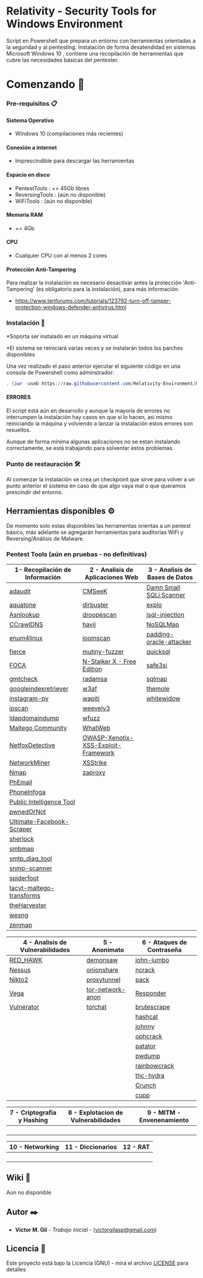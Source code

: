 # Relativity - Security Tools for Windows Environment

Script en Powershell que prepara un entorno con herramientas orientadas a la seguridad y al pentesting. 
Instalación de forma desatendidad en sistemas Microsoft Windows 10 , contiene una recopilación de herramientas que cubre las necesidades básicas del pentester.


# Comenzando 🚀

### Pre-requisitos 📋

#### Sistema Operativo

- Windows 10 (compilaciones más recientes)

#### Conexión a internet

- Imprescindible para descargar las herramientas

#### Espacio en disco

- PentestTools   : += 45Gb libres
- ReversingTools :  (aún no disponible)
- WiFiTools       : (aún no disponible)

#### Memoria RAM

- += 4Gb

#### CPU

- Cualquier CPU con al menos 2 cores

#### Protección Anti-Tampering

Para realizar la instalación es necesario desactivar antes la protección 'Anti-Tampering' (es obligatorio para la instalación), para más información:
 
 - https://www.tenforums.com/tutorials/123792-turn-off-tamper-protection-windows-defender-antivirus.html
 
 
### Instalación 🔧

*Soporta ser instalado en un máquina virtual

*El sistema se reiniciará varias veces y se instalarán todos los parches disponibles
 
Una vez realizado el paso anterior ejecutar el siguiente código en una consola de Powershell como adminstrador:


```powershell
. {iwr -useb https://raw.githubusercontent.com/Relativity-Environment/Relativity_Scripts/master/menu.ps1} | iex ;menu -Force
```

#### ERRORES

El script está aún en desarrollo y aunque la mayoría de errores no interrumpen la instalación hay casos en que si lo hacen, así mismo reiniciando la máquina y volviendo a lanzar la instalación estos errores son resueltos.

Aunque de forma mínima algunas aplicaciones no se estan instalando correctamente, se está trabajando para solventar estos problemas.

### Punto de restauración 🛠️

Al comenzar la instalación se crea un checkpoint que sirve para volver a un punto anterior el sistema en caso de que algo vaya mal o que queramos prescindir del entorno.


## Herramientas disponibles ⚙️

De momento solo estas disponibles las herramentas orientas a un pentest básico, más adelante se agregarán herramientas para auditorias WiFi y Reversing/Análisis de Malware.



### Pentest Tools (aún en pruebas -  no definitivas)

| 1- Recopilación de Información | 2 - Analisis de Aplicaciones Web | 3 - Analisis de Bases de Datos  |
|--------------------------------|----------------------------------|---------------------------------|                                 
|[adaudit](https://github.com/phillips321/adaudit) |              [CMSeeK](https://github.com/Tuhinshubhra/CMSeeK)| [Damn Small SQLi Scanner](https://github.com/stamparm/DSSS)|
|[aquatone](https://github.com/michenriksen/aquatone)|            [dirbuster](https://sourceforge.net/projects/dirbuster/)  | [explo](https://github.com/dtag-dev-sec/explo)
|[Asnlookup](https://github.com/yassineaboukir/Asnlookup)|        [droopescan](https://github.com/droope/droopescan)        | [jsql-injection](https://github.com/ron190/jsql-injection)
|[CCrawlDNS](https://github.com/lgandx/CCrawlDNS)|                [havij](https://www.darknet.org.uk/2010/09/havij-advanced-automated-sql-injection-tool/)  | [NoSQLMap](https://github.com/codingo/NoSQLMap)
|[enum4linux](https://github.com/CiscoCXSecurity/enum4linux)|     [joomscan](https://github.com/rezasp/joomscan)                                            | [padding-oracle-attacker](https://github.com/KishanBagaria/padding-oracle-attacker)
|[fierce](https://github.com/mschwager/fierce)|                   [mutiny-fuzzer](https://github.com/Cisco-Talos/mutiny-fuzzer)                             | [quicksql](https://github.com/trustedsec/quicksql)
|[FOCA](https://github.com/ElevenPaths/FOCA)|                     [N-Stalker X - Free Edition](https://www.nstalker.com/products/editions/free/)            | [safe3si](https://sourceforge.net/projects/safe3si/)
|[gmtcheck](https://www.elevenpaths.com/es/labstools/gmtchecksp/index.html)| [radamsa](https://github.com/aoh/radamsa)                                      | [sqlmap](https://github.com/sqlmapproject/sqlmap)
|[googleindexretriever](https://www.elevenpaths.com/es/labstools/googleindexretriever-2/index.html)|[w3af](https://github.com/andresriancho/w3af)           | [themole](https://github.com/tiankonguse/themole)
|[instagram-py](https://github.com/deathsec/instagram-py)|  [wapiti](https://wapiti.sourceforge.io/)                                                        | [whitewidow](https://github.com/WhitewidowScanner/whitewidow/blob/master/whitewidow.rb)
|[ipscan](https://github.com/angryip/ipscan)|               [weevely3](https://github.com/epinna/weevely3)                                                  
|[ldapdomaindump](https://github.com/dirkjanm/ldapdomaindump)| [wfuzz](https://github.com/xmendez/wfuzz)
|[Maltego Community](https://www.maltego.com/maltego-community/)| [WhatWeb](https://github.com/urbanadventurer/WhatWeb)
|[NetfoxDetective](https://github.com/nesfit/NetfoxDetective)| [OWASP-Xenotix-XSS-Exploit-Framework](https://github.com/ajinabraham/OWASP-Xenotix-XSS-Exploit-Framework)
|[NetworkMiner](https://www.netresec.com/?page=NetworkMiner)|[XSStrike](https://github.com/s0md3v/XSStrike)
|[Nmap](https://nmap.org/)| [zaproxy](https://github.com/zaproxy/zaproxy)
|[PhEmail](https://github.com/Dionach/PhEmail)| []()
|[PhoneInfoga](https://github.com/sundowndev/PhoneInfoga)|
|[Public Intelligence Tool](https://sourceforge.net/projects/publicintelligencetool/)|
|[pwnedOrNot](https://github.com/thewhiteh4t/pwnedOrNot)|
|[Ultimate-Facebook-Scraper](https://github.com/harismuneer/Ultimate-Facebook-Scraper)|
|[sherlock](https://github.com/sherlock-project/sherlock)|
|[smbmap](https://github.com/ShawnDEvans/smbmap)|
|[smtp_diag_tool](https://www.adminkit.net/smtp_diag_tool.aspx)|
|[snmp-scanner](https://sourceforge.net/projects/snmp-scanner/)|
|[spiderfoot](https://www.spiderfoot.net/documentation/)|
|[tacyt-maltego-transforms](https://github.com/ElevenPaths/tacyt-maltego-transforms)|
|[theHarvester](https://github.com/laramies/theHarvester)|
|[wesng](https://github.com/bitsadmin/wesng)|
|[zenmap](https://nmap.org/zenmap/)|

| 4 - Analisis de Vulnerabilidades | 5 - Anonimato | 6 - Ataques de Contraseña |
|--------------------------------|----------------------------------|---------------------------------|
|[RED_HAWK](https://github.com/Tuhinshubhra/RED_HAWK)   |[demonsaw](https://www.demonsaw.com/)                              | [john-jumbo](https://www.openwall.com/john/) |
|[Nessus](https://docs.tenable.com/Nessus.htm)          |[onionshare](https://blog.torproject.org/new-release-onionshare-2) | [ncrack](https://nmap.org/ncrack/) |
|[Nikto2](https://cirt.net/Nikto2)                      |[proxytunnel](https://proxytunnel.sourceforge.io/)                 | [pack](https://github.com/iphelix/pack) |
|[Vega](https://subgraph.com/vega/)                     |[tor-network-anon](https://trac.torproject.org/projects/tor/wiki)  | [Responder](https://github.com/lgandx/Responder-Windows) |
|[Vulnerator](https://github.com/Vulnerator/Vulnerator) |[torchat](https://github.com/prof7bit/TorChat)                     | [brutescrape](https://github.com/cheetz/brutescrape) |
| []() | []() | [hashcat](https://hashcat.net/hashcat/) |
| []() | []() | [johnny](https://openwall.info/wiki/john/johnny) |
| []() | []() | [ophcrack](https://ophcrack.sourceforge.io/) |
| []() | []() | [patator](https://github.com/lanjelot/patator) |
| []() | []() | [pwdump](https://www.openwall.com/passwords/windows-pwdump) |
| []() | []() | [rainbowcrack](https://project-rainbowcrack.com/) |
| []() | []() | [thc-hydra](https://github.com/maaaaz/thc-hydra-windows/) |
| []() | []() | [Crunch](https://github.com/shadwork/Windows-Crunch/) |
| []() | []() | [cupp](https://github.com/Mebus/cupp) |

| 7 - Criptografia y Hashing | 8 - Explotacion de Vulnerabilidades| 9 - MITM - Envenenamiento |
|--------------------------------|----------------------------------|---------------------------------|
| []() | []() | []() |
| []() | []() | []() |
| []() | []() | []() |
| []() | []() | []() |

| 10 - Networking | 11 - Diccionarios | 12 - RAT| 
|--------------------------------|----------------------------------|---------------------------------|
| []() | []() | []() |
| []() | []() | []() |
| []() | []() | []() |
| []() | []() | []() |


## Wiki 📖
Aún no disponible 


## Autor ✒️

* **Victor M. Gil** - *Trabajo Inicial* - (victorgilasp@gmail.com)


## Licencia 📄

Este proyecto está bajo la Licencia (GNU) - mira el archivo [LICENSE](LICENSE) para detalles

